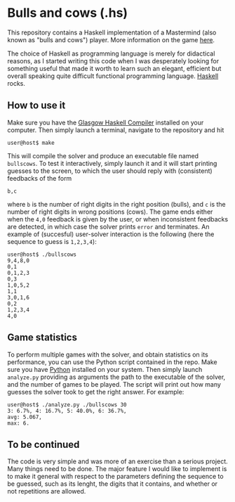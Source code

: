 # Bulls and cows (.hs)
This repository contains a Haskell implementation of a Mastermind (also known as "bulls and cows") player.
More information on the game [here](http://en.wikipedia.org/wiki/Bulls_and_cows).

The choice of Haskell as programming language is merely for didactical reasons, as I started writing this code
when I was desperately looking for something useful that made it worth to learn such an elegant, efficient but
overall speaking quite difficult functional programming language. [Haskell](https://www.haskell.org/) rocks.

## How to use it
Make sure you have the [Glasgow Haskell Compiler](https://www.haskell.org/ghc/) installed on your computer.
Then simply launch a terminal, navigate to the repository and hit
```
user@host$ make
```
This will compile the solver and produce an executable file named `bullscows`. To test it interactively,
simply launch it and it will start printing guesses to the screen, to which the user should reply with
(consistent) feedbacks of the form
```
b,c
```
where `b` is the number of right digits in the right position (bulls), and `c` is the number of right digits
in wrong positions (cows). The game ends either when the `4,0` feedback is given by the user, or when inconsistent
feedbacks are detected, in which case the solver prints `error` and terminates. An example of (succesful) user-solver
interaction is the following (here the sequence to guess is `1,2,3,4`):
```
user@host$ ./bullscows 
9,4,8,0
0,1
0,1,2,3
0,3
1,0,5,2
1,1
3,0,1,6
0,2
1,2,3,4
4,0
```

## Game statistics
To perform multiple games with the solver, and obtain statistics on its performance, you can use the Python script
contained in the repo. Make sure you have
[Python](https://www.python.org/) installed on your system. Then simply launch `analyze.py` providing as arguments
the path to the executable of the solver, and the number of games to be played. The script will print out how many
guesses the solver took to get the right answer. For example:
```
user@host$ ./analyze.py ./bullscows 30
3: 6.7%, 4: 16.7%, 5: 40.0%, 6: 36.7%, 
avg: 5.067,
max: 6.
```

## To be continued
The code is very simple and was more of an exercise than a serious project. Many things need to be done. The major
feature I would like to implement is to make it general with respect to the parameters defining the sequence to be
guessed, such as its lenght, the digits that it contains, and whether or not repetitions are allowed.

